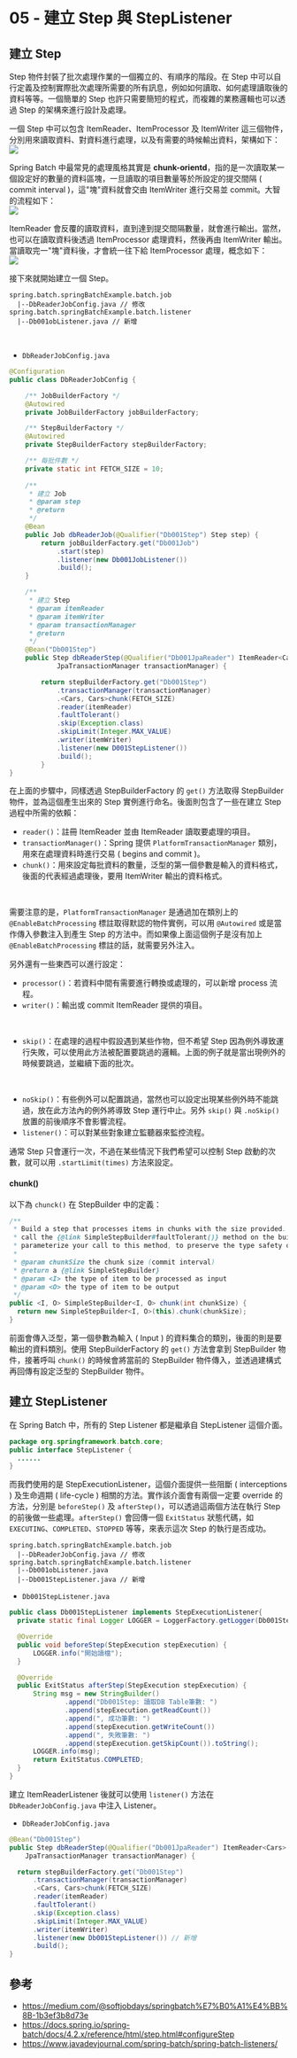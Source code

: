 # 05 - 建立 Step 與 StepListener

## 建立 Step
Step 物件封裝了批次處理作業的一個獨立的、有順序的階段。在 Step 中可以自行定義及控制實際批次處理所需要的所有訊息，例如如何讀取、如何處理讀取後的資料等等。一個簡單的 Step 也許只需要簡短的程式，而複雜的業務邏輯也可以透過 Step 的架構來進行設計及處理。

一個 Step 中可以包含 ItemReader、ItemProcessor 及 ItemWriter 這三個物件，分別用來讀取資料、對資料進行處理，以及有需要的時候輸出資料，架構如下：<br/>
![](/images/5-1.png)

Spring Batch 中最常見的處理風格其實是 **chunk-orientd**，指的是一次讀取某一個設定好的數量的資料區塊，一旦讀取的項目數量等於所設定的提交間隔 ( commit interval )，這"塊"資料就會交由 ItemWriter 進行交易並 commit。大智的流程如下：<br/>
![](/images/5-2.png)

ItemReader 會反覆的讀取資料，直到達到提交間隔數量，就會進行輸出。當然，也可以在讀取資料後透過 ItemProcessor 處理資料，然後再由 ItemWriter 輸出。當讀取完一"塊"資料後，才會統一往下給 ItemProcessor 處理，概念如下：<br/>
![](/images/5-3.png)

接下來就開始建立一個 Step。
```
spring.batch.springBatchExample.batch.job
  |--DbReaderJobConfig.java // 修改
spring.batch.springBatchExample.batch.listener 
  |--Db001obListener.java // 新增
```
<br/>

* `DbReaderJobConfig.java`
```java
@Configuration
public class DbReaderJobConfig {

	/** JobBuilderFactory */
	@Autowired
	private JobBuilderFactory jobBuilderFactory;

	/** StepBuilderFactory */
	@Autowired
	private StepBuilderFactory stepBuilderFactory;

	/** 每批件數 */
	private static int FETCH_SIZE = 10;
	
	/**
	 * 建立 Job
	 * @param step
	 * @return
	 */
	@Bean
	public Job dbReaderJob(@Qualifier("Db001Step") Step step) {
		return jobBuilderFactory.get("Db001Job")
			.start(step)
			.listener(new Db001JobListener())
			.build();
	}

	/**
	 * 建立 Step
	 * @param itemReader
	 * @param itemWriter
	 * @param transactionManager
	 * @return
	 */
	@Bean("Db001Step")
	public Step dbReaderStep(@Qualifier("Db001JpaReader") ItemReader<Cars> itemReader, @Qualifier("Db001FileWriter") ItemWriter<Cars> itemWriter,
			JpaTransactionManager transactionManager) {

		return stepBuilderFactory.get("Db001Step")
			.transactionManager(transactionManager)
			.<Cars, Cars>chunk(FETCH_SIZE)
			.reader(itemReader)
			.faultTolerant()
			.skip(Exception.class)
			.skipLimit(Integer.MAX_VALUE)
			.writer(itemWriter)
			.listener(new D001StepListener())
			.build();
		}
}
```

在上面的步驟中，同樣透過 StepBuilderFactory 的 `get()` 方法取得 StepBuilder 物件，並為這個產生出來的 Step 實例進行命名。後面則包含了一些在建立 Step 過程中所需的依賴：
* `reader()`：註冊 ItemReader 並由 ItemReader 讀取要處理的項目。
* `transactionManager()`：Spring 提供 `PlatformTransactionManager` 類別，用來在處理資料時進行交易 ( begins and commit )。
* `chunk()`：用來設定每批資料的數量，泛型的第一個參數是輸入的資料格式，後面的代表經過處理後，要用 ItemWriter 輸出的資料格式。
<br/>

   需要注意的是，`PlatformTransactionManager` 是通過加在類別上的 `@EnableBatchProcessing` 標註取得默認的物件實例，可以用 `@Autowired` 或是當作傳入參數注入到產生 Step 的方法中。而如果像上面這個例子是沒有加上 `@EnableBatchProcessing` 標註的話，就需要另外注入。

另外還有一些東西可以進行設定：
* `processor()`：若資料中間有需要進行轉換或處理的，可以新增 process 流程。
* `writer()`：輸出或 commit ItemReader 提供的項目。
<br/>

* `skip()`：在處理的過程中假設遇到某些作物，但不希望 Step 因為例外導致運行失敗，可以使用此方法被配置要跳過的邏輯。上面的例子就是當出現例外的時候要跳過，並繼續下面的批次。
<br/>

* `noSkip()`：有些例外可以配置跳過，當然也可以設定出現某些例外時不能跳過，放在此方法內的例外將導致 Step 運行中止。另外 `skip()` 與 `.noSkip()` 放置的前後順序不會影響流程。
* `listener()`：可以對某些對象建立監聽器來監控流程。

通常 Step 只會運行一次，不過在某些情況下我們希望可以控制 Step 啟動的次數，就可以用 `.startLimit(times)` 方法來設定。

#### chunk()
以下為 `chunck()` 在 StepBuilder 中的定義：
```java
/**
 * Build a step that processes items in chunks with the size provided. To extend the step to being fault tolerant,
 * call the {@link SimpleStepBuilder#faultTolerant()} method on the builder. In most cases you will want to
 * parameterize your call to this method, to preserve the type safety of your readers and writers, e.g.
 *
 * @param chunkSize the chunk size (commit interval)
 * @return a {@link SimpleStepBuilder}
 * @param <I> the type of item to be processed as input
 * @param <O> the type of item to be output
 */
public <I, O> SimpleStepBuilder<I, O> chunk(int chunkSize) {
  return new SimpleStepBuilder<I, O>(this).chunk(chunkSize);
}
```
前面會傳入泛型，第一個參數為輸入 ( Input ) 的資料集合的類別，後面的則是要輸出的資料類別。使用 StepBuilderFactory 的 `get()` 方法會拿到 StepBuilder 物件，接著呼叫 `chunk()` 的時候會將當前的 StepBuilder 物件傳入，並透過建構式再回傳有設定泛型的 StepBuilder 物件。
<br/>

## 建立 StepListener
在 Spring Batch 中，所有的 Step Listener 都是繼承自 StepListener 這個介面。
```java
package org.springframework.batch.core;
public interface StepListener {
  ......
}
```

而我們使用的是 StepExecutionListener，這個介面提供一些阻斷 ( interceptions ) 及生命週期 ( life-cycle ) 相關的方法。實作該介面會有兩個一定要 override 的方法，分別是 `beforeStep()` 及 `afterStep()`，可以透過這兩個方法在執行 Step 的前後做一些處理。`afterStep()` 會回傳一個 `ExitStatus` 狀態代碼，如 `EXECUTING`、`COMPLETED`、`STOPPED` 等等，來表示這次 Step 的執行是否成功。

```
spring.batch.springBatchExample.batch.job
  |--DbReaderJobConfig.java // 修改
spring.batch.springBatchExample.batch.listener 
  |--Db001obListener.java
  |--Db001StepListener.java // 新增
```

* `Db001StepListener.java`
```java
public class Db001StepListener implements StepExecutionListener{
  private static final Logger LOGGER = LoggerFactory.getLogger(Db001StepListener.class);

  @Override
  public void beforeStep(StepExecution stepExecution) {
      LOGGER.info("開始讀檔");
  }

  @Override
  public ExitStatus afterStep(StepExecution stepExecution) {
      String msg = new StringBuilder()
              .append("Db001Step: 讀取DB Table筆數: ")
              .append(stepExecution.getReadCount())
              .append(", 成功筆數: ")
              .append(stepExecution.getWriteCount())
              .append(", 失敗筆數: ")
              .append(stepExecution.getSkipCount()).toString();
      LOGGER.info(msg);
      return ExitStatus.COMPLETED;
  }
}
```

建立 ItemReaderListener 後就可以使用 `listener()` 方法在 `DbReaderJobConfig.java` 中注入 Listener。

* `DbReaderJobConfig.java`
```java
@Bean("Db001Step")
public Step dbReaderStep(@Qualifier("Db001JpaReader") ItemReader<Cars> itemReader, @Qualifier("Db001FileWriter") ItemWriter<Cars> itemWriter,
    JpaTransactionManager transactionManager) {

  return stepBuilderFactory.get("Db001Step")
      .transactionManager(transactionManager)
      .<Cars, Cars>chunk(FETCH_SIZE)
      .reader(itemReader)
      .faultTolerant()
      .skip(Exception.class)
      .skipLimit(Integer.MAX_VALUE)
      .writer(itemWriter)
      .listener(new Db001StepListener()) // 新增
      .build();
}
```

## 參考
* https://medium.com/@softjobdays/springbatch%E7%B0%A1%E4%BB%8B-1b3ef3b8d73e 
* https://docs.spring.io/spring-batch/docs/4.2.x/reference/html/step.html#configureStep
* https://www.javadevjournal.com/spring-batch/spring-batch-listeners/
